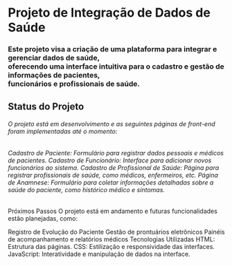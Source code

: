 <h1>Projeto de Integração de Dados de Saúde</h1>
<h3>Este projeto visa a criação de uma plataforma para integrar e gerenciar dados de saúde, <br> oferecendo uma interface intuitiva para o cadastro e gestão de informações de pacientes, <br> funcionários e profissionais de saúde.</h3>

<h2>Status do Projeto</h2>
<h6>O projeto está em desenvolvimento e as seguintes páginas de front-end foram implementadas até o momento:</h6>

<h6>Cadastro de Paciente: Formulário para registrar dados pessoais e médicos de pacientes.
Cadastro de Funcionário: Interface para adicionar novos funcionários ao sistema.
Cadastro de Profissional de Saúde: Página para registrar profissionais de saúde, como médicos, enfermeiros, etc.
Página de Anamnese: Formulário para coletar informações detalhadas sobre a saúde do paciente, como histórico médico e sintomas.</h6>
Próximos Passos
O projeto está em andamento e futuras funcionalidades estão planejadas, como:

Registro de Evolução do Paciente
Gestão de prontuários eletrônicos
Painéis de acompanhamento e relatórios médicos
Tecnologias Utilizadas
HTML: Estrutura das páginas.
CSS: Estilização e responsividade das interfaces.
JavaScript: Interatividade e manipulação de dados na interface.
